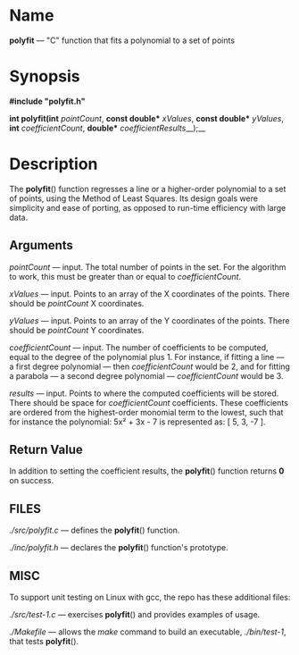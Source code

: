 Name
====

**polyfit** — "C" function that fits a polynomial to a set of points

Synopsis
========

**#include "polyfit.h"**

__int polyfit(int__ _pointCount_, **const double\*** _xValues_, **const double\*** _yValues_,  __int__ _coefficientCount_, **double\*** _coefficientResults___);__

Description
===========

The **polyfit**() function regresses a line or a higher-order polynomial to a set of points, using the Method of Least Squares. Its design goals were simplicity and ease of porting, as opposed to run-time efficiency with large data.

Arguments
---------
_pointCount_ — input. The total number of points in the set. For the algorithm to work, this must be greater than or equal to _coefficientCount_.

_xValues_  — input. Points to an array of the X coordinates of the points. There should be _pointCount_ X coordinates.

_yValues_ — input. Points to an array of the Y coordinates of the points. There should be _pointCount_ Y coordinates.

_coefficientCount_ — input. The number of coefficients to be computed, equal to the degree of the polynomial plus 1. For instance, if fitting a line — a first degree polynomial — then _coefficientCount_ would be 2, and for fitting a parabola — a second degree polynomial — _coefficientCount_ would be 3.

_results_ — input. Points to where the computed coefficients will be stored. There should be space for _coefficientCount_ coefficients. These coefficients are ordered from the highest-order monomial term to the lowest, such that for instance the polynomial: 5x² + 3x - 7 is represented as: [ 5, 3, -7 ].

Return Value
------------
In addition to setting the coefficient results, the **polyfit**() function returns **0** on success.

FILES
-----
*./src/polyfit.c* — defines the **polyfit**() function.

*./inc/polyfit.h* — declares the **polyfit**() function's prototype.

MISC
----
To support unit testing on Linux with gcc, the repo has these additional files:

*./src/test-1.c* — exercises **polyfit**() and provides examples of usage.

*./Makefile* — allows the *make* command to build an executable, *./bin/test-1*, that tests **polyfit**().
